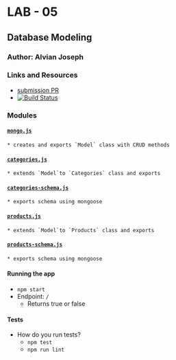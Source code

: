# LAB - 05

## Database Modeling

### Author: Alvian Joseph

### Links and Resources
* [submission PR](https://github.com/alvian-401-advanced-javascript/lab-05-mongo/tree/master/data-modeling)
* [![Build Status](https://www.travis-ci.com/alvian-401-advanced-javascript/lab-05-mongo.svg?branch=master)](https://www.travis-ci.com/alvian-401-advanced-javascript/lab-05-mongo)



### Modules
#### [`mongo.js`](https://github.com/alvian-401-advanced-javascript/lab-05-mongo/tree/master/data-modeling/models-modular)
    * creates and exports `Model` class with CRUD methods
#### [`categories.js`](https://github.com/alvian-401-advanced-javascript/lab-05-mongo/tree/master/data-modeling/models-modular/categories)
    * extends `Model`to `Categories` class and exports
#### [`categories-schema.js`](https://github.com/alvian-401-advanced-javascript/lab-05-mongo/tree/master/data-modeling/models-modular/categories)
    * exports schema using mongoose

#### [`products.js`](https://github.com/alvian-401-advanced-javascript/lab-05-mongo/tree/master/data-modeling/models-modular/products)
    * extends `Model`to `Products` class and exports
#### [`products-schema.js`](https://github.com/alvian-401-advanced-javascript/lab-05-mongo/tree/master/data-modeling/models-modular/products)
    * exports schema using mongoose

#### Running the app
* `npm start`
* Endpoint: `/`
  * Returns true or false

  
#### Tests
* How do you run tests?
  * `npm test`
  * `npm run lint`
